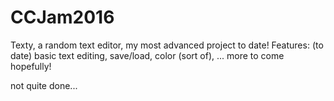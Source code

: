 # CCJam2016
Texty, a random text editor, my most advanced project to date!
Features: (to date)
basic text editing,
save/load, 
color (sort of), 
... more to come hopefully!



not quite done...



